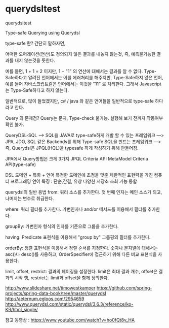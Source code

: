 # querydsltest
querydsltest

Type-safe Querying using Querydsl

type-safe 란?
간단히 말하자면,

어떠한 오퍼레이션(연산)도 정의되지 않은 결과를 내놓지 않는것, 즉, 예측불가능한 결과를 내지 않는것을 뜻한다.

예를 들면, 
1 + 1 = 2 이지만, 1 + "1" 의 연산에 대해서는 결과를 알 수 없다. 
Type-Safe하다고 알려진 언어에서는 이를 에러처리를 해주지만, 
Type-Safe하지 않은 언어, 예를 들어 자바스크립트같은 언어에서는 이것을 "11" 로 처리한다. 
그래서 Javascript는 Type-Safe하다고 하지 않는다.

일반적으로, 많이 들었겠지만, c# / java 와 같은 언어들을 일반적으로 type-safe 하다라고 한다.


Query 의 문제점?
Query는 문자, Type-check 불가능.
실행해 보기 전까지 작동여부확인 불가.

QueryDSL-SQL
—> SQL을 JAVA로 type-safe하게 개발 할 수 있는 프레임워크
—> JPA, JDO, SQL 같은 Backends를 위해 Type-safe SQL을 만드는 프레임워크
—> 즉, Querydsl은 JPQL(HQL)을 typesafe 하게 작성하기 위해 만들어짐.

JPA에서 Query방법은 크게 3가지
JPQL
Criteria API
MetaModel Criteria API(type-safe)


DSL
도메인 + 특화 + 언어
특정한 도메인에 초점을 맞춘 제한적인 표현력을 가진 컴퓨터 프로그래밍 언어
특징 : 단순,간결, 유창
다양한 저장소 조회 기능 통합

querydsl의 일반 용법
from: 쿼리 소스를 추가한다. 첫 번째 인자는 메인 소스가 되고, 나머지는 변수로 취급한다.

where: 쿼리 필터를 추가한다. 가변인자나 and/or 메서드를 이용해서 필터를 추가한다.

groupBy: 가변인자 형식의 인자를 기준으로 그룹을 추가한다.

having: Predicate 표현식을 이용해서 "group by" 그룹핑의 필터를 추가한다.

orderBy: 정렬 표현식을 이용해서 정렬 순서를 지정한다. 숫자나 문자열에 대해서는 asc()나 desc()를 사용하고, OrderSpecifier에 접근하기 위해 다른 비교 표현식을 사용한다.

limit, offset, restrict: 결과의 페이징을 설정한다. limit은 최대 결과 개수, offset은 결과의 시작 행, restrict는 limit과 offset을 함께 정의한다.



http://www.slideshare.net/timowestkamper
https://github.com/spring-projects/spring-data-book/tree/master/querydsl
http://aeternum.egloos.com/2954659
http://www.querydsl.com/static/querydsl/3.6.3/reference/ko-KR/html_single/

참고 동영상 : https://www.youtube.com/watch?v=ho0fQt8v_HA
